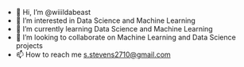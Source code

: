 - 👋 Hi, I’m @wiiildabeast
- 👀 I’m interested in Data Science and Machine Learning
- 🌱 I’m currently learning Data Science and Machine Learning
- 💞️ I’m looking to collaborate on Machine Learning and Data Science projects
- 📫 How to reach me s.stevens2710@gmail.com

<!---
wiiildabeast/wiiildabeast is a ✨ special ✨ repository because its `README.md` (this file) appears on your GitHub profile.
You can click the Preview link to take a look at your changes.
--->
